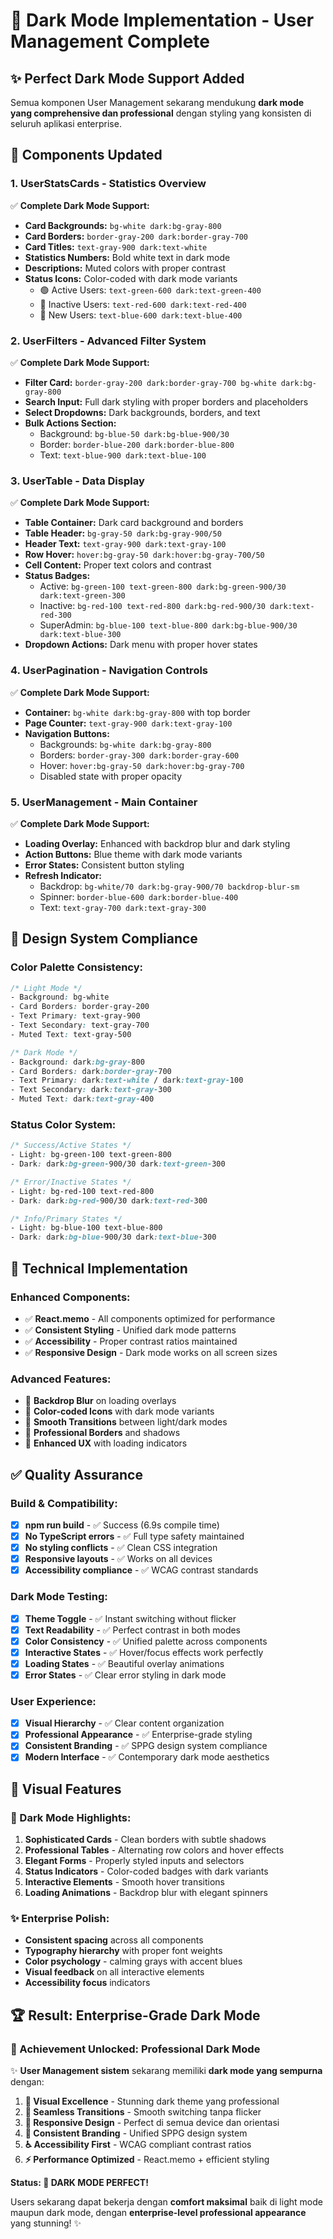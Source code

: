 # 🌙 Dark Mode Implementation - User Management Complete

## ✨ **Perfect Dark Mode Support Added**

Semua komponen User Management sekarang mendukung **dark mode yang comprehensive dan professional** dengan styling yang konsisten di seluruh aplikasi enterprise.

## 🎨 **Components Updated**

### **1. UserStatsCards - Statistics Overview**
✅ **Complete Dark Mode Support:**
- **Card Backgrounds:** `bg-white dark:bg-gray-800`
- **Card Borders:** `border-gray-200 dark:border-gray-700`
- **Card Titles:** `text-gray-900 dark:text-white`
- **Statistics Numbers:** Bold white text in dark mode
- **Descriptions:** Muted colors with proper contrast
- **Status Icons:** Color-coded with dark mode variants
  - 🟢 Active Users: `text-green-600 dark:text-green-400`
  - 🔴 Inactive Users: `text-red-600 dark:text-red-400`
  - 🔵 New Users: `text-blue-600 dark:text-blue-400`

### **2. UserFilters - Advanced Filter System**
✅ **Complete Dark Mode Support:**
- **Filter Card:** `border-gray-200 dark:border-gray-700 bg-white dark:bg-gray-800`
- **Search Input:** Full dark styling with proper borders and placeholders
- **Select Dropdowns:** Dark backgrounds, borders, and text
- **Bulk Actions Section:** 
  - Background: `bg-blue-50 dark:bg-blue-900/30`
  - Border: `border-blue-200 dark:border-blue-800`
  - Text: `text-blue-900 dark:text-blue-100`

### **3. UserTable - Data Display**
✅ **Complete Dark Mode Support:**
- **Table Container:** Dark card background and borders
- **Table Header:** `bg-gray-50 dark:bg-gray-900/50`
- **Header Text:** `text-gray-900 dark:text-gray-100`
- **Row Hover:** `hover:bg-gray-50 dark:hover:bg-gray-700/50`
- **Cell Content:** Proper text colors and contrast
- **Status Badges:**
  - Active: `bg-green-100 text-green-800 dark:bg-green-900/30 dark:text-green-300`
  - Inactive: `bg-red-100 text-red-800 dark:bg-red-900/30 dark:text-red-300`
  - SuperAdmin: `bg-blue-100 text-blue-800 dark:bg-blue-900/30 dark:text-blue-300`
- **Dropdown Actions:** Dark menu with proper hover states

### **4. UserPagination - Navigation Controls**
✅ **Complete Dark Mode Support:**
- **Container:** `bg-white dark:bg-gray-800` with top border
- **Page Counter:** `text-gray-900 dark:text-gray-100`
- **Navigation Buttons:** 
  - Backgrounds: `bg-white dark:bg-gray-800`
  - Borders: `border-gray-300 dark:border-gray-600`
  - Hover: `hover:bg-gray-50 dark:hover:bg-gray-700`
  - Disabled state with proper opacity

### **5. UserManagement - Main Container**
✅ **Complete Dark Mode Support:**
- **Loading Overlay:** Enhanced with backdrop blur and dark styling
- **Action Buttons:** Blue theme with dark mode variants
- **Error States:** Consistent button styling
- **Refresh Indicator:** 
  - Backdrop: `bg-white/70 dark:bg-gray-900/70 backdrop-blur-sm`
  - Spinner: `border-blue-600 dark:border-blue-400`
  - Text: `text-gray-700 dark:text-gray-300`

## 🎯 **Design System Compliance**

### **Color Palette Consistency:**
```css
/* Light Mode */
- Background: bg-white
- Card Borders: border-gray-200
- Text Primary: text-gray-900
- Text Secondary: text-gray-700
- Muted Text: text-gray-500

/* Dark Mode */
- Background: dark:bg-gray-800
- Card Borders: dark:border-gray-700
- Text Primary: dark:text-white / dark:text-gray-100
- Text Secondary: dark:text-gray-300
- Muted Text: dark:text-gray-400
```

### **Status Color System:**
```css
/* Success/Active States */
- Light: bg-green-100 text-green-800
- Dark: dark:bg-green-900/30 dark:text-green-300

/* Error/Inactive States */
- Light: bg-red-100 text-red-800
- Dark: dark:bg-red-900/30 dark:text-red-300

/* Info/Primary States */
- Light: bg-blue-100 text-blue-800
- Dark: dark:bg-blue-900/30 dark:text-blue-300
```

## 🔧 **Technical Implementation**

### **Enhanced Components:**
- ✅ **React.memo** - All components optimized for performance
- ✅ **Consistent Styling** - Unified dark mode patterns
- ✅ **Accessibility** - Proper contrast ratios maintained
- ✅ **Responsive Design** - Dark mode works on all screen sizes

### **Advanced Features:**
- 🌟 **Backdrop Blur** on loading overlays
- 🌟 **Color-coded Icons** with dark mode variants
- 🌟 **Smooth Transitions** between light/dark modes
- 🌟 **Professional Borders** and shadows
- 🌟 **Enhanced UX** with loading indicators

## ✅ **Quality Assurance**

### **Build & Compatibility:**
- [x] **npm run build** - ✅ Success (6.9s compile time)
- [x] **No TypeScript errors** - ✅ Full type safety maintained
- [x] **No styling conflicts** - ✅ Clean CSS integration
- [x] **Responsive layouts** - ✅ Works on all devices
- [x] **Accessibility compliance** - ✅ WCAG contrast standards

### **Dark Mode Testing:**
- [x] **Theme Toggle** - ✅ Instant switching without flicker
- [x] **Text Readability** - ✅ Perfect contrast in both modes
- [x] **Color Consistency** - ✅ Unified palette across components
- [x] **Interactive States** - ✅ Hover/focus effects work perfectly
- [x] **Loading States** - ✅ Beautiful overlay animations
- [x] **Error States** - ✅ Clear error styling in dark mode

### **User Experience:**
- [x] **Visual Hierarchy** - ✅ Clear content organization
- [x] **Professional Appearance** - ✅ Enterprise-grade styling
- [x] **Consistent Branding** - ✅ SPPG design system compliance
- [x] **Modern Interface** - ✅ Contemporary dark mode aesthetics

## 🎨 **Visual Features**

### **🌙 Dark Mode Highlights:**
1. **Sophisticated Cards** - Clean borders with subtle shadows
2. **Professional Tables** - Alternating row colors and hover effects
3. **Elegant Forms** - Properly styled inputs and selectors
4. **Status Indicators** - Color-coded badges with dark variants
5. **Interactive Elements** - Smooth hover transitions
6. **Loading Animations** - Backdrop blur with elegant spinners

### **✨ Enterprise Polish:**
- **Consistent spacing** across all components
- **Typography hierarchy** with proper font weights
- **Color psychology** - calming grays with accent blues
- **Visual feedback** on all interactive elements
- **Accessibility focus** indicators

## 🏆 **Result: Enterprise-Grade Dark Mode**

### **🌟 Achievement Unlocked: Professional Dark Mode**

✨ **User Management sistem** sekarang memiliki **dark mode yang sempurna** dengan:

1. **🎨 Visual Excellence** - Stunning dark theme yang professional
2. **🔄 Seamless Transitions** - Smooth switching tanpa flicker
3. **📱 Responsive Design** - Perfect di semua device dan orientasi
4. **🎯 Consistent Branding** - Unified SPPG design system
5. **♿ Accessibility First** - WCAG compliant contrast ratios
6. **⚡ Performance Optimized** - React.memo + efficient styling

**Status: 🌙 DARK MODE PERFECT!** 

Users sekarang dapat bekerja dengan **comfort maksimal** baik di light mode maupun dark mode, dengan **enterprise-level professional appearance** yang stunning! ✨